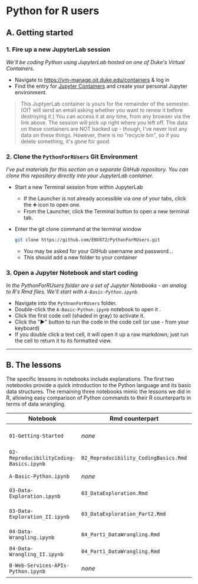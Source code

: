 # Python for R users

## A. Getting started

### 1. Fire up a new JupyterLab session 

*We'll be coding Python using JupyterLab hosted on one of Duke's Virtual Containers.*

* Navigate to https://vm-manage.oit.duke.edu/containers & log in
* Find the entry for [Jupyter Containers](https://vm-manage.oit.duke.edu/containers/jupyter) and create your personal Jupyter environment.

> This JuptyerLab container is yours for the remainder of the semester. (OIT will send an email asking whether you want to renew it before destroying it.) You can access it at any time, from any browser via the link above. The session will pick up right where you left off. The data on these containers are NOT backed up - though, I've never lost any data on these things. However, there is no "recycle bin", so if you delete something, it's gone for good.



### 2. Clone the `PythonForRUsers` Git Environment

*I've put materials for this section on a separate GitHub repository. You can clone this repository directly into your JupyterLab container.* 

* Start a new Terminal session from within JupyterLab

  * If the Launcher is not already accessible via one of your tabs, click the :heavy_plus_sign: icon to open one. 
  * From the Launcher, click the Terminal button to open a new terminal tab.

* Enter the git clone command at the terminal window

  ```bash
  git clone https://github.com/ENV872/PythonForRUsers.git
  ```

  * You may be asked for your GitHub username and password...
  * This should add a new folder to your container



### 3. Open a Jupyter Notebook and start coding

*In the PythonForRUsers folder are a set of Jupyter Notebooks - an analog to R's Rmd files. We'll start with `A-Basic-Python.ipynb`.*

* Navigate into the `PythnonForRUsers` folder.
* Double-click the `A-Basic-Python.ipynb` notebook to open it . 
* Click the first code cell (shaded in gray) to activate it.
* Click the "►" button to run the code in the code cell (or use <ctrl>-<enter> from your keyboard)
* If you double click a text cell, it will open it up a raw markdown; just run the cell to return it to its formatted view.

---



## B. The lessons

The specific lessons in notebooks include explanations. The first two notebooks provide a quick introduction to the Python language and its basic data structures. The remaining three notebooks mimic the lessons we did in R, allowing easy comparison of Python commands to their R counterparts in terms of data wrangling.  

| Notebook                                | Rmd counterpart                       | Topics                      |
| --------------------------------------- | ------------------------------------- | --------------------------- |
| `01-Getting-Started`                    | *none*                                | Quick tour of JupyterLab    |
| `02-ReproducibilityCoding-Basics.ipynb` | `02_Reproducibility_CodingBasics.Rmd` | Basics of Python...         |
| `A-Basic-Python.ipynb`                  | *none*                                | Basics of Python...         |
| `03-Data-Exploration.ipynb`             | `03_DataExploration.Rmd`              | Data Exploration            |
| `03-Data-Exploration_II.ipynb`          | `03_DataExploration_Part2.Rmd`        | Exploration & Visualization |
| `04-Data-Wrangling.ipynb`               | `04_Part1_DataWrangling.Rmd`          | Data Wrangling              |
| `04-Data-Wrangling_II.ipynb`            | `04_Part1_DataWrangling.Rmd`          | More Data Wrangling         |
| `B-Web-Services-APIs-Python.ipynb`      | *none*                                | Scraping data               |

 
